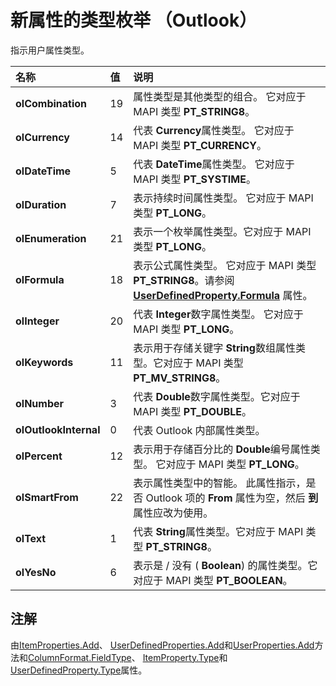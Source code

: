 
# 新属性的类型枚举 （Outlook）

指示用户属性类型。



|**名称**|**值**|**说明**|
|:-----|:-----|:-----|
|**olCombination**|19|属性类型是其他类型的组合。 它对应于 MAPI 类型 **PT_STRING8**。|
|**olCurrency**|14|代表 **Currency**属性类型。 它对应于 MAPI 类型 **PT_CURRENCY**。|
|**olDateTime**|5|代表 **DateTime**属性类型。 它对应于 MAPI 类型 **PT_SYSTIME**。|
|**olDuration**|7|表示持续时间属性类型。 它对应于 MAPI 类型 **PT_LONG**。|
|**olEnumeration**|21|表示一个枚举属性类型。它对应于 MAPI 类型 **PT_LONG**。|
|**olFormula**|18|表示公式属性类型。 它对应于 MAPI 类型 **PT_STRING8**。请参阅 **[UserDefinedProperty.Formula](5cbf6147-4f54-dce1-7c25-52a3f18896db.md)** 属性。|
|**olInteger**|20|代表 **Integer**数字属性类型。 它对应于 MAPI 类型 **PT_LONG**。|
|**olKeywords**|11|表示用于存储关键字 **String**数组属性类型。它对应于 MAPI 类型 **PT_MV_STRING8**。|
|**olNumber**|3|代表 **Double**数字属性类型。它对应于 MAPI 类型 **PT_DOUBLE**。|
|**olOutlookInternal**|0|代表 Outlook 内部属性类型。|
|**olPercent**|12|表示用于存储百分比的 **Double**编号属性类型。 它对应于 MAPI 类型 **PT_LONG**。|
|**olSmartFrom**|22|表示属性类型中的智能。 此属性指示，是否 Outlook 项的 **From** 属性为空，然后 **到** 属性应改为使用。|
|**olText**|1|代表 **String**属性类型。它对应于 MAPI 类型 **PT_STRING8**。|
|**olYesNo**|6|表示是 / 没有 ( **Boolean**) 的属性类型。它对应于 MAPI 类型 **PT_BOOLEAN**。|

## 注解

由[ItemProperties.Add](317daeba-e34c-8458-2492-c434707fa805.md)、 [UserDefinedProperties.Add](e033b27e-101d-4ef8-ed84-790fd9e6107a.md)和[UserProperties.Add](88b86622-2234-77be-41e7-b76b0b3a75ad.md)方法和[ColumnFormat.FieldType](84a40f6f-72fe-61e5-d85c-7a7c90f3e58a.md)、 [ItemProperty.Type](12129828-ad07-08b9-9b32-d8b19aba7b6e.md)和[UserDefinedProperty.Type](94895d2b-7b3e-e455-3b58-58abd8279c10.md)属性。

